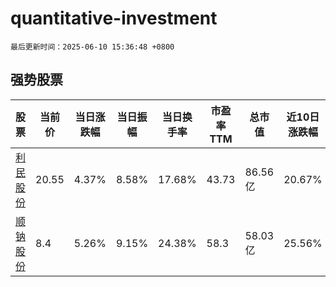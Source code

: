 # quantitative-investment

`最后更新时间：2025-06-10 15:36:48 +0800`

## 强势股票

|股票|当前价|当日涨跌幅|当日振幅|当日换手率|市盈率TTM|总市值|近10日涨跌幅|
|----|----|----|----|----|----|----|----|
|[利民股份](https://xueqiu.com/S/SZ002734)|20.55|4.37%|8.58%|17.68%|43.73|86.56亿|20.67%|
|[顺钠股份](https://xueqiu.com/S/SZ000533)|8.4|5.26%|9.15%|24.38%|58.3|58.03亿|25.56%|

